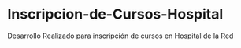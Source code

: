 # Inscripcion-de-Cursos-Hospital
Desarrollo Realizado para inscripción de cursos en Hospital de la Red
